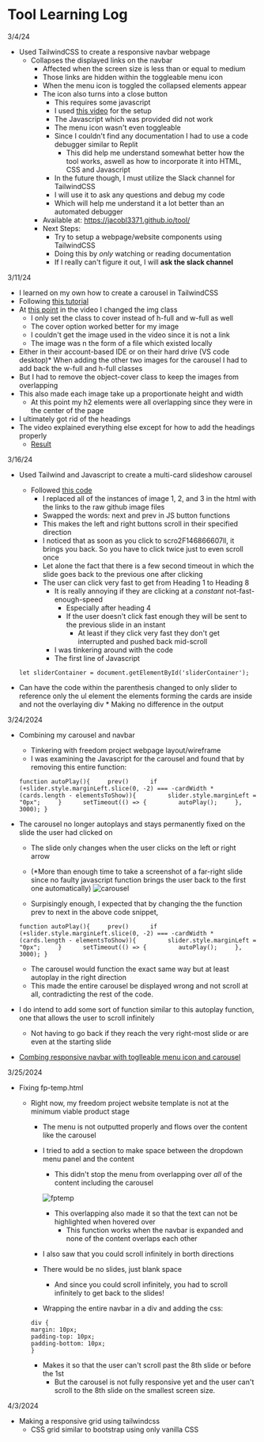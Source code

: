 # Tool Learning Log

3/4/24

* Used TailwindCSS to create a responsive navbar webpage
    * Collapses the displayed links on the navbar
        * Affected when the screen size is less than or equal to medium
        * Those links are hidden within the toggleable menu icon
        * When the menu icon is toggled the collapsed elements appear
        * The icon also turns into a close button
            * This requires some javascript
            * I used [this video](https://www.youtube.com/watch?v=X6CsbhSVUEc) for the setup
            * The Javascript which was provided did not work
            * The menu icon wasn't even toggleable
            * Since I couldn't find any documentation I had to use a code debugger similar to Replit
                * This did help me understand somewhat better how the tool works, aswell as how to incorporate it into   HTML, CSS and Javascript
            * In the future though, I must utilize the Slack channel for TailwindCSS
            * I will use it to ask any questions and debug my code
            * Which will help me understand it a lot better than an automated debugger
        * Available at: https://jacobl3371.github.io/tool/
        * Next Steps:
            * Try to setup a webpage/website components using TailwindCSS
            * Doing this by *only* watching or reading documentation
            *  If I really can't figure it out, I will **ask the slack channel**


3/11/24

* I learned on my own how to create a carousel in TailwindCSS
* Following [this tutorial](https://www.youtube.com/watch?v=QXUM_AycJEc)
* At [this point](https://youtu.be/QXUM_AycJEc?si=eUoUFKJAeCWoR2an&t=408) in the video I changed the img class
    * I only set the class to cover instead of h-full and w-full as well
    * The cover option worked better for my image
    * I couldn't get the image used in the video since it is not a link
    * The image was n the form of a file which existed locally
* Either in their account-based IDE or on their hard drive (VS code desktop)* When adding the other two images for the carousel I had to add back the w-full and h-full classes
* But I had to remove the object-cover class to keep the images from overlapping
* This also made each image take up a proportionate height and width
    * At this point my h2 elements were all overlapping since they were in the center of the page
* I ultimately got rid of the headings
* The video explained everything else except for how to add the headings properly
    * [Result](carousel.html)


3/16/24

* Used Tailwind and Javascript to create a multi-card slideshow carousel
    * Followed [this code](https://github.com/JAFSCodeSchool/multi-card-carousel-using-tailwind-and-javascript/tree/master)
        * I replaced all of the instances of image 1, 2, and 3 in the html with the links to the raw github image files
        * Swapped the words: next and prev in JS button functions
        * This makes the left and right buttons scroll in their specified direction
        * I noticed that as soon as you click to scro2F146866607ll, it brings you back. So you have to click twice just to even scroll once
        * Let alone the fact that there is a few second timeout in which the slide goes back to the previous one after clicking
        * The user can click very fast to get from Heading 1 to Heading 8
            * It is really annoying if they are clicking at a *constant* not-fast-enough-speed
                * Especially after heading 4
                * If the user doesn't click fast enough they will be sent to the previous slide in an instant
                    * At least if they click very fast they don't get interrupted and pushed back mid-scroll
            * I was tinkering around with the code
            * The first line of Javascript

    ```
    let sliderContainer = document.getElementById('sliderContainer');
    ```

* Can have the code within the parenthesis changed to only slider to reference only the ul element the elements forming the cards are inside and not the overlaying div
            * Making no difference in the output


3/24/2024
* Combining my carousel and navbar
    * Tinkering with freedom project webpage layout/wireframe
    * I was examining the Javascript for the carousel and found that by removing this entire function:

    ```
    function autoPlay(){     prev()      if (+slider.style.marginLeft.slice(0, -2) === -cardWidth * (cards.length - elementsToShow)){         slider.style.marginLeft = "0px";     }      setTimeout(() => {         autoPlay();     }, 3000); }
    ```

* The carousel no longer autoplays and stays permanently fixed on the slide the user had clicked on
    * The slide only changes when the user clicks on the left or right arrow
  * (*More than enough time to take a screenshot of a far-right slide since no faulty javascript function brings the user back to the first one automatically)
![carousel](https://github.com/jacobl3371/sep10-freedom-project/assets/146866607/d93cb809-216d-414a-82f9-3b85a2e5537d)

   * Surpisingly enough, I expected that by changing the the function prev to next in the above code snippet,

    ```
    function autoPlay(){     prev()      if (+slider.style.marginLeft.slice(0, -2) === -cardWidth * (cards.length - elementsToShow)){         slider.style.marginLeft = "0px";     }      setTimeout(() => {         autoPlay();     }, 3000); }
    ```

   * The carousel would function the exact same way but at least autoplay in the right direction
    * This made the entire carousel be displayed wrong and not scroll at all, contradicting the rest of the code.
* I do intend to add some sort of function similar to this autoplay function, one that allows the user to scroll infinitely
    * Not having to go back if they reach the very right-most slide or are even at the starting slide
* [Combing responsive navbar with toglleable menu icon and carousel](fp-temp.html)


3/25/2024
* Fixing fp-temp.html
    * Right now, my freedom project website template is not at the minimum viable product stage
        * The menu is not outputted properly and flows over the content like the carousel
        * I tried to add a section to make space between the dropdown menu panel and the content
            * This didn't stop the menu from overlapping over *all* of the content including the carousel

             ![fptemp](https://github.com/jacobl3371/sep10-freedom-project/assets/146866607/0ccc0b19-62a2-499d-8c6d-372c4097e6a7)

            * This overlapping also made it so that the text can not be highlighted when hovered over
                * This function works when the navbar is expanded and none of the content overlaps each other
        * I also saw that you could scroll infinitely in borth directions
        * There would be no slides, just blank space
            * And since you could scroll infinitely, you had to scroll infinitely to get back to the slides!
        * Wrapping the entire navbar in a div and adding the css:

        ```
        div {
        margin: 10px;
        padding-top: 10px;
        padding-bottom: 10px;
        }
        ```

        * Makes it so that the user can't scroll past the 8th slide or before the 1st
            * But the carousel is not fully responsive yet and the user can't scroll to the 8th slide on the smallest screen size.

4/3/2024
* Making a responsive grid using tailwindcss
    * CSS grid similar to bootstrap using only vanilla CSS
